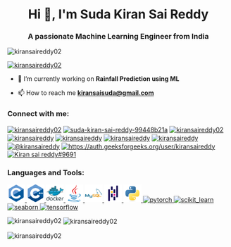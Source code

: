 <h1 align="center">Hi 👋, I'm Suda Kiran Sai Reddy</h1>
<h3 align="center">A passionate Machine Learning Engineer from India</h3>

<p align="left"> <img src="https://komarev.com/ghpvc/?username=kiransaireddy02&label=Profile%20views&color=0e75b6&style=flat" alt="kiransaireddy02" /> </p>

<p align="left"> <a href="https://github.com/ryo-ma/github-profile-trophy"><img src="https://github-profile-trophy.vercel.app/?username=kiransaireddy02" alt="kiransaireddy02" /></a> </p>

- 🔭 I’m currently working on **Rainfall Prediction using ML**

- 📫 How to reach me **kiransaisuda@gmail.com**

<h3 align="left">Connect with me:</h3>
<p align="left">
<a href="https://dev.to/kiransaireddy02" target="blank"><img align="center" src="https://raw.githubusercontent.com/rahuldkjain/github-profile-readme-generator/master/src/images/icons/Social/devto.svg" alt="kiransaireddy02" height="30" width="40" /></a>
<a href="https://linkedin.com/in/suda-kiran-sai-reddy-99448b21a" target="blank"><img align="center" src="https://raw.githubusercontent.com/rahuldkjain/github-profile-readme-generator/master/src/images/icons/Social/linked-in-alt.svg" alt="suda-kiran-sai-reddy-99448b21a" height="30" width="40" /></a>
<a href="https://instagram.com/kiransaireddy02" target="blank"><img align="center" src="https://raw.githubusercontent.com/rahuldkjain/github-profile-readme-generator/master/src/images/icons/Social/instagram.svg" alt="kiransaireddy02" height="30" width="40" /></a>
<a href="https://www.codechef.com/users/kiransaireddy" target="blank"><img align="center" src="https://cdn.jsdelivr.net/npm/simple-icons@3.1.0/icons/codechef.svg" alt="kiransaireddy" height="30" width="40" /></a>
<a href="https://www.hackerrank.com/kiransaireddy" target="blank"><img align="center" src="https://raw.githubusercontent.com/rahuldkjain/github-profile-readme-generator/master/src/images/icons/Social/hackerrank.svg" alt="kiransaireddy" height="30" width="40" /></a>
<a href="https://codeforces.com/profile/kiransaireddy" target="blank"><img align="center" src="https://raw.githubusercontent.com/rahuldkjain/github-profile-readme-generator/master/src/images/icons/Social/codeforces.svg" alt="kiransaireddy" height="30" width="40" /></a>
<a href="https://www.leetcode.com/kiransaireddy" target="blank"><img align="center" src="https://raw.githubusercontent.com/rahuldkjain/github-profile-readme-generator/master/src/images/icons/Social/leet-code.svg" alt="kiransaireddy" height="30" width="40" /></a>
<a href="https://www.hackerearth.com/@kiransaireddy" target="blank"><img align="center" src="https://raw.githubusercontent.com/rahuldkjain/github-profile-readme-generator/master/src/images/icons/Social/hackerearth.svg" alt="@kiransaireddy" height="30" width="40" /></a>
<a href="https://auth.geeksforgeeks.org/user/https://auth.geeksforgeeks.org/user/kiransaireddy" target="blank"><img align="center" src="https://raw.githubusercontent.com/rahuldkjain/github-profile-readme-generator/master/src/images/icons/Social/geeks-for-geeks.svg" alt="https://auth.geeksforgeeks.org/user/kiransaireddy" height="30" width="40" /></a>
<a href="https://discord.gg/Kiran sai reddy#9691" target="blank"><img align="center" src="https://raw.githubusercontent.com/rahuldkjain/github-profile-readme-generator/master/src/images/icons/Social/discord.svg" alt="Kiran sai reddy#9691" height="30" width="40" /></a>
</p>

<h3 align="left">Languages and Tools:</h3>
<p align="left"> <a href="https://www.cprogramming.com/" target="_blank" rel="noreferrer"> <img src="https://raw.githubusercontent.com/devicons/devicon/master/icons/c/c-original.svg" alt="c" width="40" height="40"/> </a> <a href="https://www.w3schools.com/cpp/" target="_blank" rel="noreferrer"> <img src="https://raw.githubusercontent.com/devicons/devicon/master/icons/cplusplus/cplusplus-original.svg" alt="cplusplus" width="40" height="40"/> </a> <a href="https://www.docker.com/" target="_blank" rel="noreferrer"> <img src="https://raw.githubusercontent.com/devicons/devicon/master/icons/docker/docker-original-wordmark.svg" alt="docker" width="40" height="40"/> </a> <a href="https://www.java.com" target="_blank" rel="noreferrer"> <img src="https://raw.githubusercontent.com/devicons/devicon/master/icons/java/java-original.svg" alt="java" width="40" height="40"/> </a> <a href="https://www.mysql.com/" target="_blank" rel="noreferrer"> <img src="https://raw.githubusercontent.com/devicons/devicon/master/icons/mysql/mysql-original-wordmark.svg" alt="mysql" width="40" height="40"/> </a> <a href="https://pandas.pydata.org/" target="_blank" rel="noreferrer"> <img src="https://raw.githubusercontent.com/devicons/devicon/2ae2a900d2f041da66e950e4d48052658d850630/icons/pandas/pandas-original.svg" alt="pandas" width="40" height="40"/> </a> <a href="https://www.python.org" target="_blank" rel="noreferrer"> <img src="https://raw.githubusercontent.com/devicons/devicon/master/icons/python/python-original.svg" alt="python" width="40" height="40"/> </a> <a href="https://pytorch.org/" target="_blank" rel="noreferrer"> <img src="https://www.vectorlogo.zone/logos/pytorch/pytorch-icon.svg" alt="pytorch" width="40" height="40"/> </a> <a href="https://scikit-learn.org/" target="_blank" rel="noreferrer"> <img src="https://upload.wikimedia.org/wikipedia/commons/0/05/Scikit_learn_logo_small.svg" alt="scikit_learn" width="40" height="40"/> </a> <a href="https://seaborn.pydata.org/" target="_blank" rel="noreferrer"> <img src="https://seaborn.pydata.org/_images/logo-mark-lightbg.svg" alt="seaborn" width="40" height="40"/> </a> <a href="https://www.tensorflow.org" target="_blank" rel="noreferrer"> <img src="https://www.vectorlogo.zone/logos/tensorflow/tensorflow-icon.svg" alt="tensorflow" width="40" height="40"/> </a> </p>

<p><img align="left" src="https://github-readme-stats.vercel.app/api/top-langs?username=kiransaireddy02&show_icons=true&locale=en&layout=compact" alt="kiransaireddy02" /></p>

<p>&nbsp;<img align="center" src="https://github-readme-stats.vercel.app/api?username=kiransaireddy02&show_icons=true&locale=en" alt="kiransaireddy02" /></p>

<p><img align="center" src="https://github-readme-streak-stats.herokuapp.com/?user=kiransaireddy02&" alt="kiransaireddy02" /></p>
